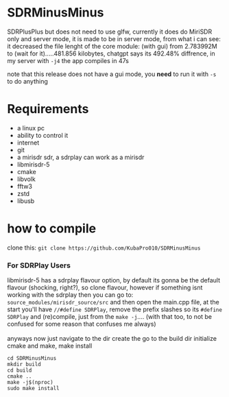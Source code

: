 # SDRMinusMinus
SDRPlusPlus but does not need to use glfw, currently it does do MiriSDR only and server mode, it is made to be in server mode, from what i can see: it decreased the file lenght of the core module: (with gui) from 2.783992M to (wait for it).....481.856 kilobytes, chatgpt says its 492.48% diffrence, in my server with `-j4` the app compiles in 47s

note that this release does not have a gui mode, you **need** to run it with `-s` to do anything
# Requirements
- a linux pc
- ability to control it
- internet
- git
- a mirisdr sdr, a sdrplay can work as a mirisdr
- libmirisdr-5
- cmake
- libvolk
- fftw3
- zstd
- libusb
# how to compile
clone this: `git clone https://github.com/KubaPro010/SDRMinusMinus`<br>
### For SDRPlay Users
libmirisdr-5 has a sdrplay flavour option, by default its gonna be the default flavour (shocking, right?), so clone flavour, however if something isnt working with the sdrplay then you can go to: `source_modules/mirisdr_source/src` and then open the main.cpp file, at the start you'll have ``//#define SDRPlay``, remove the prefix slashes so its ``#define SDRPlay`` and (re)compile, just from the `make -j`.... (with that too, to not be confused for some reason that confuses me always)
<br><br>
anyways now just navigate to the dir create the go to the build dir initialize cmake and make, make install
```
cd SDRMinusMinus
mkdir build
cd build
cmake ..
make -j$(nproc)
sudo make install
```
